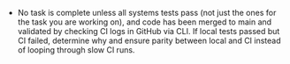 - No task is complete unless all systems tests pass (not just the ones for the task you are working on), and code has been merged to main and validated by checking CI logs in GitHub via CLI. If local tests passed but CI failed, determine why and ensure parity between local and CI instead of looping through slow CI runs.
